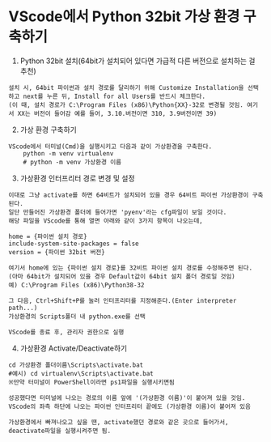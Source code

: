 # VScode에서 Python 32bit 가상 환경 구축하기
1. Python 32bit 설치(64bit가 설치되어 있다면 가급적 다른 버전으로 설치하는 걸 추천)
```
설치 시, 64bit 파이썬과 설치 경로를 달리하기 위해 Customize Installation을 선택하고 next를 누른 뒤, Install for all Users를 반드시 체크한다.
(이 때, 설치 경로가 C:\Program Files (x86)\Python{XX}-32로 변경될 것임. 여기서 XX는 버전이 들어감 예를 들어, 3.10.버전이면 310, 3.9버전이면 39)
```

2. 가상 환경 구축하기
```
VScode에서 터미널(Cmd)을 실행시키고 다음과 같이 가상환경을 구축한다.
    python -m venv virtualenv 
    # python -m venv 가상환경 이름
```

3. 가상환경 인터프리터 경로 변경 및 설정
```
이대로 그냥 activate를 하면 64비트가 설치되어 있을 경우 64비트 파이썬 가상환경이 구축된다.
일단 만들어진 가상환경 폴더에 들어가면 'pyenv'라는 cfg파일이 보일 것이다.
해당 파일을 VScode를 통해 열면 아래와 같이 3가지 항목이 나오는데,

home = {파이썬 설치 경로}
include-system-site-packages = false
version = {파이썬 32bit 버전}

여기서 home에 있는 {파이썬 설치 경로}를 32비트 파이썬 설치 경로를 수정해주면 된다. (아마 64bit가 설치되어 있을 경우 Default값이 64bit 설치 폴더 경로일 것임)
예) C:\Program Files (x86)\Python38-32

그 다음, Ctrl+Shift+P를 눌러 인터프리터를 지정해준다.(Enter interpreter path...)
가상환경의 Scripts폴더 내 python.exe를 선택

VScode를 종료 후, 관리자 권한으로 실행
```

4. 가상환경 Activate/Deactivate하기
```
cd 가상환경 폴더이름\Scripts\activate.bat
#예시) cd virtualenv\Scripts\activate.bat
※만약 터미널이 PowerShell이라면 ps1파일을 실행시키면됨

성공했다면 터미널에 나오는 경로의 이름 앞에 '(가상환경 이름)'이 붙어져 있을 것임.
VScode의 좌측 하단에 나오는 파이썬 인터프리터 끝에도 (가상환경 이름)이 붙어져 있음

가상환경에서 빠져나오고 싶을 땐, activate했던 경로와 같은 곳으로 들어가서, deactivate파일을 실행시켜주면 됨.
```

